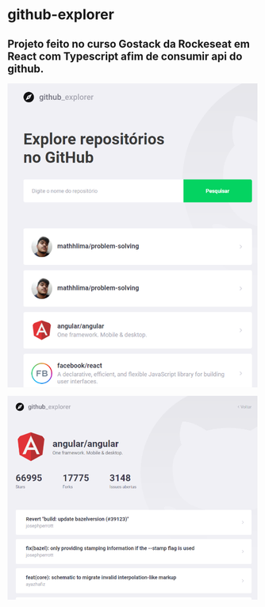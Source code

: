 # github-explorer
## Projeto feito no curso Gostack da Rockeseat em React com Typescript afim de consumir api do github.

![alt text](https://raw.githubusercontent.com/mathhlima/github-explorer/master/1.png)

![alt text](https://raw.githubusercontent.com/mathhlima/github-explorer/master/2.png)
